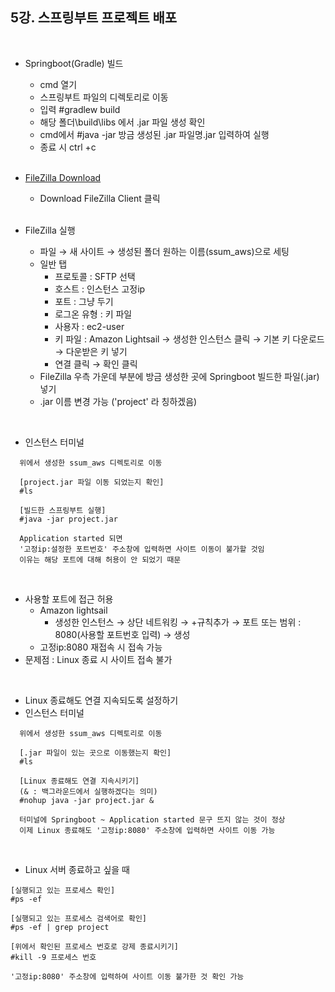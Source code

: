 ## 5강. 스프링부트 프로젝트 배포   
<br>

- Springboot(Gradle) 빌드
  - cmd 열기
  - 스프링부트 파일의 디렉토리로 이동
  - 입력 #gradlew build
  - 해당 폴더\build\libs 에서 .jar 파일 생성 확인
  - cmd에서 #java -jar 방금 생성된 .jar 파일명.jar 입력하여 실행
  - 종료 시 ctrl +c   
  <br>
  
- [FileZilla Download](https://filezilla-project.org/)   
    - Download FileZilla Client 클릭   
  <br>
  
- FileZilla 실행   
  - 파일 → 새 사이트 → 생성된 폴더 원하는 이름(ssum_aws)으로 세팅   
  - 일반 탭   
    - 프로토콜 : SFTP 선택   
    - 호스트 : 인스턴스 고정ip   
    - 포트 : 그냥 두기   
    - 로그온 유형 : 키 파일   
    - 사용자 : ec2-user
    - 키 파일 : Amazon Lightsail → 생성한 인스턴스 클릭 → 기본 키 다운로드 → 다운받은 키 넣기   
    - 연결 클릭 → 확인 클릭
  - FileZilla 우측 가운데 부분에 방금 생성한 곳에 Springboot 빌드한 파일(.jar) 넣기   
  - .jar 이름 변경 가능 ('project' 라 칭하겠음)
<br>
  
- 인스턴스 터미널   
```
  위에서 생성한 ssum_aws 디렉토리로 이동   
  
  [project.jar 파일 이동 되었는지 확인]
  #ls
  
  [빌드한 스프링부트 실행]
  #java -jar project.jar
  
  Application started 되면
  '고정ip:설정한 포트번호' 주소창에 입력하면 사이트 이동이 불가할 것임
  이유는 해당 포트에 대해 허용이 안 되었기 때문
```
<br>

- 사용할 포트에 접근 허용
  - Amazon lightsail
    - 생성한 인스턴스 → 상단 네트워킹 → +규칙추가 → 포트 또는 범위 : 8080(사용할 포트번호 입력) → 생성   
  - 고정ip:8080 재접속 시 접속 가능   
- 문제점 : Linux 종료 시 사이트 접속 불가   
<br>

- Linux 종료해도 연결 지속되도록 설정하기
- 인스턴스 터미널   
```
  위에서 생성한 ssum_aws 디렉토리로 이동   
  
  [.jar 파일이 있는 곳으로 이동했는지 확인]
  #ls
  
  [Linux 종료해도 연결 지속시키기]
  (& : 백그라운드에서 실행하겠다는 의미)
  #nohup java -jar project.jar &
  
  터미널에 Springboot ~ Application started 문구 뜨지 않는 것이 정상
  이제 Linux 종료해도 '고정ip:8080' 주소창에 입력하면 사이트 이동 가능
```
<br>

- Linux 서버 종료하고 싶을 때   
```
[실행되고 있는 프로세스 확인]
#ps -ef

[실행되고 있는 프로세스 검색어로 확인]
#ps -ef | grep project

[위에서 확인된 프로세스 번호로 강제 종료시키기]
#kill -9 프로세스 번호

'고정ip:8080' 주소창에 입력하여 사이트 이동 불가한 것 확인 가능
```
